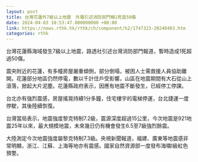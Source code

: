 ```yaml
---
layout: post
title: 台灣花蓮外7級以上地震　外電引述消防部門稱1死逾50傷
date: 2024-04-03 10:53:47.000000000 +08:00
link: https://news.rthk.hk/rthk/ch/component/k2/1747323-20240403.htm
categories: rthk
---
```


台灣花蓮縣海域發生7級以上地震，路透社引述台灣消防部門報道，暫時造成1死超過50傷。

震央附近的花蓮，有多幢房屋嚴重傾側，部分倒塌，被困人士需救援人員協助離開。花蓮部分地區仍然停電，數以千計住戶受影響。山區在地震期間有大石從山上滾落，掀起大片泥塵。花蓮縣政府表示，因應有地震不斷發生，已經停工停課。

台北亦有強烈震感，房屋搖晃持續1分多鐘，住宅樓宇的電梯停運，台北捷運一度停駛，其後陸續恢復。

台灣當局表示，地震強度黎克特制7.2級，震源深度超過15公里，今次地震是921地震25年以來，最大規模地震，未來幾日仍有機會發生6.5至7級強烈餘震。

大陸測定今次地震強度屬黎克特制7.3級。央視新聞報道，福建、廣東等地震感非常明顯，浙江、江蘇、上海等地亦有震感。國家自然資源部一度發布海嘯I級紅色預警。
